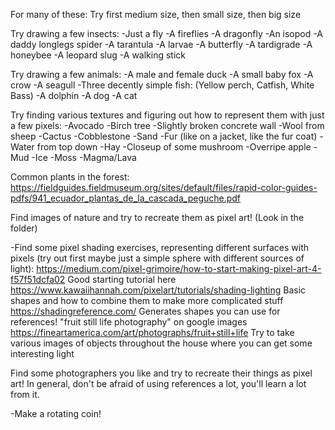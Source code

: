 For many of these: Try first medium size, then small size, then big size

Try drawing a few insects:
-Just a fly
-A fireflies
-A dragonfly
-An isopod
-A daddy longlegs spider
-A tarantula
-A larvae
-A butterfly
-A tardigrade
-A honeybee
-A leopard slug
-A walking stick

Try drawing a few animals:
-A male and female duck
-A small baby fox
-A crow
-A seagull
-Three decently simple fish: (Yellow perch, Catfish, White Bass)
-A dolphin
-A dog
-A cat

Try finding various textures and figuring out how to represent them with just a few pixels:
-Avocado
-Birch tree
-Slightly broken concrete wall
-Wool from sheep
-Cactus
-Cobblestone
-Sand
-Fur (like on a jacket, like the fur coat)
-Water from top down
-Hay
-Closeup of some mushroom
-Overripe apple
-Mud
-Ice
-Moss
-Magma/Lava

Common plants in the forest:
https://fieldguides.fieldmuseum.org/sites/default/files/rapid-color-guides-pdfs/941_ecuador_plantas_de_la_cascada_peguche.pdf

Find images of nature and try to recreate them as pixel art!
(Look in the folder)

-Find some pixel shading exercises, representing different surfaces with pixels (try out first 
maybe just a simple sphere with different sources of light):
https://medium.com/pixel-grimoire/how-to-start-making-pixel-art-4-f57f51dcfa02
	Good starting tutorial here
https://www.kawaiihannah.com/pixelart/tutorials/shading-lighting
	Basic shapes and how to combine them to make more complicated stuff
https://shadingreference.com/
	Generates shapes you can use for references!
"fruit still life photography" on google images
https://fineartamerica.com/art/photographs/fruit+still+life
Try to take various images of objects throughout the house where you can get some interesting light

Find some photographers you like and try to recreate their things as pixel art! 
In general, don't be afraid of using references a lot, you'll learn a lot from it. 

-Make a rotating coin!
